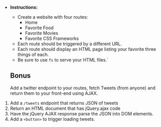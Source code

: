 * **Instructions:**

  * Create a website with four routes:
    * Home
    * Favorite Food
    * Favorite Movies
    * Favorite CSS Frameworks
  * Each route should be triggered by a different URL.
  * Each route should display an HTML page listing your favorite three things of each.
  * Be sure to use `fs` to serve your HTML files.`
  
  ## Bonus
  
  Add a twitter endpoint to your routes, fetch Tweets (from anyone) and return them to your front-end using AJAX.
  
1. Add a `/tweets` endpoint that returns JSON of tweets
2. Return an HTML document that has jQuery.ajax code
3. Have the jQuery AJAX response parse the JSON into DOM elements. 
4. Add a `<button>` to trigger loading tweets.
  